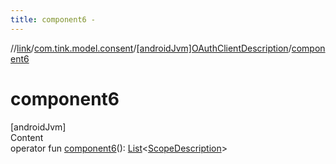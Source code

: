 ```yaml
---
title: component6 -
---
```

//[link](../../index.md)/[com.tink.model.consent](../index.md)/[[androidJvm]OAuthClientDescription](index.md)/[component6](component6.md)



# component6  
[androidJvm]  
Content  
operator fun [component6](component6.md)(): [List](https://kotlinlang.org/api/latest/jvm/stdlib/kotlin.collections/-list/index.html)<[ScopeDescription](../[android-jvm]-scope-description/index.md)>  



